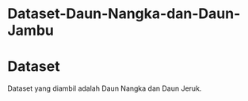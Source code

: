 # Dataset-Daun-Nangka-dan-Daun-Jambu


Dataset
=======
Dataset yang diambil adalah Daun Nangka dan Daun Jeruk.
